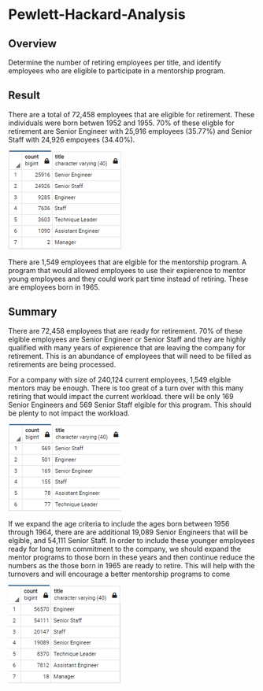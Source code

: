 # Pewlett-Hackard-Analysis
## Overview

Determine the number of retiring employees per title, and identify employees who are eligible to participate in a mentorship program.

## Result

There are a total of 72,458 employees that are eligible for retirement. These individuals were born betwen 1952 and 1955. 70% of these eligble for retirement are Senior Engineer with 25,916 employees (35.77%) and Senior Staff with 24,926 empoyees (34.40%). 

![Summary](/Resource/Retiring_titles.png)

There are 1,549 employees that are elgible for the mentorship program. A program that would allowed employees to use their expierence to mentor young employees and they could work part time instead of retiring. These are employees born in 1965.


## Summary

There are 72,458 employees that are ready for retirement. 70% of these elgible employees are Senior Engineer or Senior Staff and they are highly qualified with many years of expierence that are leaving the company for retirement. This is an abundance of employees that will need to be filled as retirements are being processed.

For a company with size of 240,124 current employees, 1,549 elgible mentors may be enough. There is too great of a turn over with this many retiring that would impact the current workload. there will be only 169 Senior Engineers and 569 Senior Staff elgible for this program. This should be plenty to not impact the workload.

![Summary](/Resource/Mentor_count.png)

If we expand the age criteria to include the ages born between 1956  through 1964, there are are additional 19,089 Senior Engineers that will be elgible, and 54,111 Senior Staff. In order to include these younger employees ready for long term commitment to the company, we should expand the mentor programs to those born in these years and then continue reduce the numbers as the those born in 1965 are ready to retire. This will help with the turnovers and will encourage a better mentorship programs to come

![Summary](/Resource/1956-1964.png)
